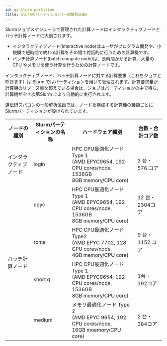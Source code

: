 ```yaml
--- 
id: ga_slurm_partition
title: Slurmのパーティション(一般解析区画)
--- 
```


Slurmジョブスケジューラで管理された計算ノードはインタラクティブノードとバッチ計算ノードに大別されます。

- インタラクティブノード(interactive node)はユーザがプログラム開発や、小規模で短時間で終わる計算をその場で対話的に行うための計算機です。
- バッチ計算ノード(batch compute node)は、長時間かかる計算、大量の CPU やメモリを使う計算を行うための計算ノードです。

インタラクティブノード、バッチ計算ノードに対する計算要求（これをジョブと呼びます）は Slurm ではパーティションを用いて管理されます。計算要求量が計算機のリソース量を超えている場合は、ジョブはパーティションの中で待ち、計算機が空き次第Slurm により自動的に実行されます。


遺伝研スパコンの一般解析区画では、ノードを構成する計算機の種類ごとにSlurmパーティションが設けられています。

<table>
<tr>
<th>ノードの種別</th>
<th>Slurmパーティションの名称</th>
<th>ハードウェア種別</th>
<th>台数・合計コア数</th>
</tr>
<tr>
<td>
インタラクティブノード
</td>
<td>
login
</td>
<td>
HPC CPU最適化ノード Type 1<br />
(AMD EPYC9654, 192 CPU cores/node, 1536GB<br />
8GB memory/CPU core)
</td>
<td>
3 台・576 コア 
</td>
</tr>

<tr>
<td rowspan="6">バッチ計算ノード</td>
<td>epyc</td>
<td>
HPC CPU最適化ノード Type 1<br />
(AMD EPYC9654, 192 CPU cores/node, 1536GB<br />
8GB memory/CPU core)
</td>
<td>12 台・2304コア</td>
</tr>

<tr>
<td>rome</td>
<td>
HPC CPU最適化ノード Type2 <br />
(AMD EPYC 7702, 128 CPU cores/node, <br />
4GB memory/CPU core)
</td>
<td>9 台・1152 コア</td>
</tr>

<tr>
<td>short.q</td>
<td>
HPC CPU最適化ノード Type 1<br />
(AMD EPYC9654, 192 CPU cores/node, 1536GB<br />
8GB memory/CPU core)
</td>
<td>1台・192コア</td>
</tr>


<tr>
<td>medium</td>
<td rowspan="2">
メモリ最適化ノード Type 2<br />
(AMD EPYC 9654, 192 CPU cores/node, <br />
16GB moemory/CPU core)
</td>
<td rowspan="2">2 台・384コア</td>
</tr>

</table>




